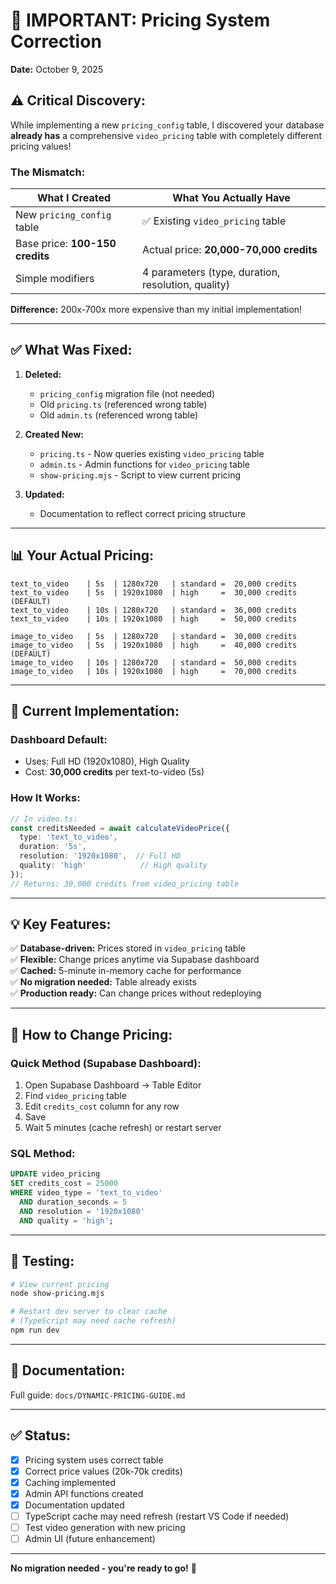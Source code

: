 # 🎯 IMPORTANT: Pricing System Correction

**Date:** October 9, 2025

## ⚠️ **Critical Discovery:**

While implementing a new `pricing_config` table, I discovered your database **already has** a comprehensive `video_pricing` table with completely different pricing values!

### **The Mismatch:**

| What I Created | What You Actually Have |
|----------------|------------------------|
| New `pricing_config` table | ✅ Existing `video_pricing` table |
| Base price: **100-150 credits** | Actual price: **20,000-70,000 credits** |
| Simple modifiers | 4 parameters (type, duration, resolution, quality) |

**Difference:** 200x-700x more expensive than my initial implementation!

---

## ✅ **What Was Fixed:**

1. **Deleted:** 
   - `pricing_config` migration file (not needed)
   - Old `pricing.ts` (referenced wrong table)
   - Old `admin.ts` (referenced wrong table)

2. **Created New:**
   - `pricing.ts` - Now queries existing `video_pricing` table
   - `admin.ts` - Admin functions for `video_pricing` table
   - `show-pricing.mjs` - Script to view current pricing

3. **Updated:**
   - Documentation to reflect correct pricing structure

---

## 📊 **Your Actual Pricing:**

```
text_to_video    | 5s  | 1280x720   | standard =  20,000 credits
text_to_video    | 5s  | 1920x1080  | high     =  30,000 credits (DEFAULT)
text_to_video    | 10s | 1280x720   | standard =  36,000 credits
text_to_video    | 10s | 1920x1080  | high     =  50,000 credits

image_to_video   | 5s  | 1280x720   | standard =  30,000 credits
image_to_video   | 5s  | 1920x1080  | high     =  40,000 credits (DEFAULT)
image_to_video   | 10s | 1280x720   | standard =  50,000 credits
image_to_video   | 10s | 1920x1080  | high     =  70,000 credits
```

---

## 🎯 **Current Implementation:**

### **Dashboard Default:**
- Uses: Full HD (1920x1080), High Quality
- Cost: **30,000 credits** per text-to-video (5s)

### **How It Works:**
```typescript
// In video.ts:
const creditsNeeded = await calculateVideoPrice({
  type: 'text_to_video',
  duration: '5s',
  resolution: '1920x1080',  // Full HD
  quality: 'high'            // High quality
});
// Returns: 30,000 credits from video_pricing table
```

---

## 💡 **Key Features:**

✅ **Database-driven:** Prices stored in `video_pricing` table  
✅ **Flexible:** Change prices anytime via Supabase dashboard  
✅ **Cached:** 5-minute in-memory cache for performance  
✅ **No migration needed:** Table already exists  
✅ **Production ready:** Can change prices without redeploying  

---

## 📝 **How to Change Pricing:**

### **Quick Method (Supabase Dashboard):**

1. Open Supabase Dashboard → Table Editor
2. Find `video_pricing` table
3. Edit `credits_cost` column for any row
4. Save
5. Wait 5 minutes (cache refresh) or restart server

### **SQL Method:**

```sql
UPDATE video_pricing 
SET credits_cost = 25000 
WHERE video_type = 'text_to_video' 
  AND duration_seconds = 5 
  AND resolution = '1920x1080' 
  AND quality = 'high';
```

---

## 🧪 **Testing:**

```bash
# View current pricing
node show-pricing.mjs

# Restart dev server to clear cache
# (TypeScript may need cache refresh)
npm run dev
```

---

## 📖 **Documentation:**

Full guide: `docs/DYNAMIC-PRICING-GUIDE.md`

---

## ✅ **Status:**

- [x] Pricing system uses correct table
- [x] Correct price values (20k-70k credits)
- [x] Caching implemented
- [x] Admin API functions created
- [x] Documentation updated
- [ ] TypeScript cache may need refresh (restart VS Code if needed)
- [ ] Test video generation with new pricing
- [ ] Admin UI (future enhancement)

---

**No migration needed - you're ready to go!** 🚀
